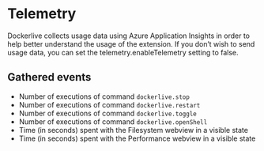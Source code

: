 # Telemetry

Dockerlive collects usage data using Azure Application Insights in order to help better understand the usage of the extension. If you don’t wish to send usage data, you can set the telemetry.enableTelemetry setting to false.

## Gathered events

- Number of executions of command `dockerlive.stop`
- Number of executions of command `dockerlive.restart`
- Number of executions of command `dockerlive.toggle`
- Number of executions of command `dockerlive.openShell`
- Time (in seconds) spent with the Filesystem webview in a visible state
- Time (in seconds) spent with the Performance webview in a visible state